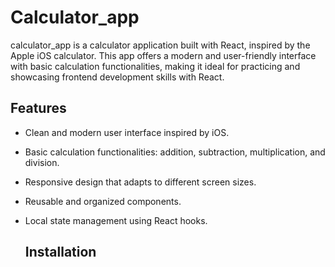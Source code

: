 # Calculator_app
calculator_app is a calculator application built with React, inspired by the Apple iOS calculator. This app offers a modern and user-friendly interface with basic calculation functionalities, making it ideal for practicing and showcasing frontend development skills with React.

## Features
- Clean and modern user interface inspired by iOS.
- Basic calculation functionalities: addition, subtraction, multiplication, and division.
- Responsive design that adapts to different screen sizes.
- Reusable and organized components.
- Local state management using React hooks.

  ## Installation
